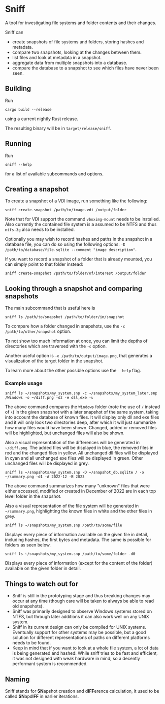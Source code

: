 # Sniff

A tool for investigating file systems and folder contents and their changes.

Sniff can

- create snapshots of file systems and folders, storing hashes and metadata.
- compare two snapshots, looking at the changes between them.
- list files and look at metadata in a snapshot.
- aggregate data from multiple snapshots into a database.
- compare the database to a snapshot to see which files have never been seen.

## Building

Run

```text
cargo build --release
```

using a current nightly Rust release.

The resulting binary will be in `target/release/sniff`.

## Running

Run

```text
sniff --help
```

for a list of available subcommands and options.

## Creating a snapshot

To create a snapshot of a VDI image, run something like the following:

```text
sniff create-snapshot /path/to/image.vdi /output/folder
```

Note that for VDI support the command `vboximg-mount` needs to be installed.
Also currently the contained file system is a assumed to be NTFS and thus `ntfs-3g` also needs to be installed.

Optionally you may wish to record hashes and paths in the snapshot in a database file, you can do so using the following options: `-D /path/to/database/file.sqlite --comment "image description"`.

If you want to record a snapshot of a folder that is already mounted, you can simply point to that folder instead:

```text
sniff create-snapshot /path/to/folder/of/interest /output/folder
```

## Looking through a snapshot and comparing snapshots

The main subcommand that is useful here is

```text
sniff ls /path/to/snapshot /path/to/folder/in/snapshot
```

To compare how a folder changed in snapshots, use the `-c /path/to/other/snapshot` option.

To not show too much information at once, you can limit the depths of directories which are traversed with the `-d` option.

Another useful option is `-o /path/to/output/image.png`, that generates a visualization of the target folder in the snapshot.

To learn more about the other possible options use the `--help` flag.

### Example usage

```text
sniff ls ~/snapshots/my_system.snp -c ~/snapshots/my_system_later.snp /Windows -o ~/diff.png -d2 -e dll,exe -u
```

The above command compares the `Windows` folder (note the use of `/` instead of `\`) in the given snapshot with a later snapshot of the same system, taking into account the database of known files.
It will display only dll and exe files and it will only look two directories deep, after which it will just summarize how many files would have been shown.
Changed, added or removed files will be highlighted, but unchanged files will also be shown.

Also a visual representation of the differences will be generated in `~/diff.png`.
The added files will be displayed in blue, the removed files in red and the changed files in yellow.
All unchanged dll files will be displayed in cyan and all unchanged exe files will be displayed in green.
Other unchanged files will be displayed in grey.

```text
sniff ls ~/snapshots/my_system.snp -D ~/snapshot_db.sqlite / -o ~/summary.png -d1 -A 2022-12 -B 2023
```

The above command summarizes how many "unknown" files that were either accessed, modified or created in December of 2022 are in each top level folder in the snapshot.

Also a visual representation of the file system will be generated in `~/summary.png`, highlighting the known files in white and the other files in grey.

```text
sniff ls ~/snapshots/my_system.snp /path/to/some/file
```

Displays every piece of information available on the given file in detail, including hashes, the first bytes and metadata.
The same is possible for folders as seen below.

```text
sniff ls ~/snapshots/my_system.snp /path/to/some/folder -d0
```

Displays every piece of information (except for the content of the folder) available on the given folder in detail.

## Things to watch out for

- Sniff is still in the prototyping stage and thus breaking changes may occur at any time (though care will be taken to always be able to read old snapshots).
- Sniff was primarily designed to observe Windows systems stored on NTFS, but through later additions it can also work well on any UNIX system.
- Sniff in its current design can only be compiled for UNIX systems. Eventually support for other systems may be possible, but a good solution for different representations of paths on different platforms needs to be found.
- Keep in mind that if you want to look at a whole file system, a lot of data is being generated and hashed. While sniff tries to be fast and efficient, it was not designed with weak hardware in mind, so a decently performant system is recommended.

## Naming

Sniff stands for **SN**apshot creation and d**IFF**erence calculation, it used to be called **SN**apd**IFF** in earlier iterations.
